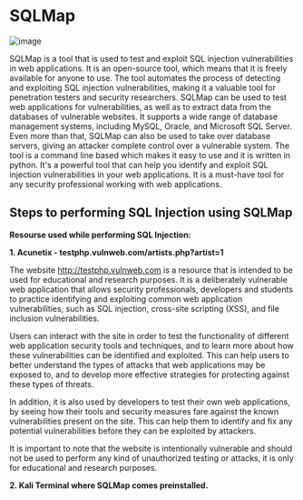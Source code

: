# SQLMap 

![image](https://user-images.githubusercontent.com/60937657/212563451-3a4d1dd5-f1f4-4757-a32e-c9b7a72ec960.png)

SQLMap is a tool that is used to test and exploit SQL injection vulnerabilities in web applications. It is an open-source tool, which means that it is freely available for anyone to use. The tool automates the process of detecting and exploiting SQL injection vulnerabilities, making it a valuable tool for penetration testers and security researchers.  SQLMap can be used to test web applications for vulnerabilities, as well as to extract data from the databases of vulnerable websites. It supports a wide range of database management systems, including MySQL, Oracle, and Microsoft SQL Server. Even more than that, SQLMap can also be used to take over database servers, giving an attacker complete control over a vulnerable system.  The tool is a command line based which makes it easy to use and it is written in python. It's a powerful tool that can help you identify and exploit SQL injection vulnerabilities in your web applications. It is a must-have tool for any security professional working with web applications.

## Steps to performing SQL Injection using SQLMap 

**Resourse used while performing SQL Injection:**

**1. Acunetix - testphp.vulnweb.com/artists.php?artist=1**

The website http://testphp.vulnweb.com is a resource that is intended to be used for educational and research purposes. It is a deliberately vulnerable web application that allows security professionals, developers and students to practice identifying and exploiting common web application vulnerabilities, such as SQL injection, cross-site scripting (XSS), and file inclusion vulnerabilities.

Users can interact with the site in order to test the functionality of different web application security tools and techniques, and to learn more about how these vulnerabilities can be identified and exploited. This can help users to better understand the types of attacks that web applications may be exposed to, and to develop more effective strategies for protecting against these types of threats.

In addition, it is also used by developers to test their own web applications, by seeing how their tools and security measures fare against the known vulnerabilities present on the site. This can help them to identify and fix any potential vulnerabilities before they can be exploited by attackers.

It is important to note that the website is intentionally vulnerable and should not be used to perform any kind of unauthorized testing or attacks, it is only for educational and research purposes.

**2. Kali Terminal where SQLMap comes preinstalled.**

